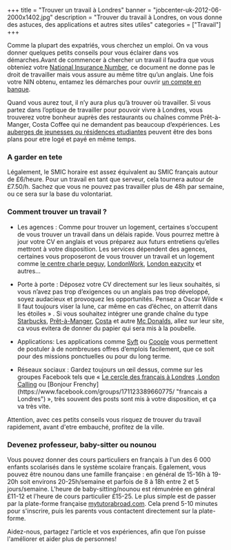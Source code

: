+++
title = "Trouver un travail à Londres"
banner = "jobcenter-uk-2012-06-2000x1402.jpg"
description = "Trouver du travail à Londres, on vous donne des astuces, des applications et autres sites utiles"
categories = ["Travail"]
+++


Comme la plupart des expatriés, vous cherchez un emploi. On va vous donner quelques petits conseils pour vous éclairer dans vos démarches.Avant de commencer à chercher un travail il faudra que vous obteniez votre <a href="/fr/blog/national-insurance-number/">National Insurance Number</a>, ce document ne donne pas le droit de travailler mais vous assure au même titre qu’un anglais. Une fois votre NIN obtenu, entamez les démarches pour ouvrir <a href="/fr/blog/ouvrir-un-compte-en-banque-a-Londres/">un compte en banque</a>.

Quand vous aurez tout, il n’y aura plus qu’à trouver où travailler. Si vous partez dans l’optique de travailler pour pouvoir vivre à Londres, vous trouverez votre bonheur auprès des restaurants ou chaînes comme Prêt-à-Manger, Costa Coffee qui ne demandent pas beaucoup d’expériences. Les <a href="/fr/blog/logement-a-londres/">auberges de jeunesses ou résidences etudiantes</a> peuvent être des bons plans pour etre logé et payé en même temps.

### A garder en tete

Légalement, le SMIC horaire est assez équivalent au SMIC français autour de £6/heure. Pour un travail en tant que serveur, cela tournera autour de £7.50/h. Sachez que vous ne pouvez pas travailler plus de 48h par semaine, ou ce sera sur la base du volontariat.

### Comment trouver un travail ?

<ul><li>Les agences : Comme pour trouver un logement, certaines s’occupent de vous trouver un travail dans un délais rapide. Vous pourrez mettre à jour votre CV en anglais et vous préparez aux futurs entretiens qu’elles mettront à votre disposition. Les services dépendent des agences, certaines vous proposeront de vous trouver un travail et un logement comme <a href="http://www.centrecharlespeguy.com/">le centre charle peguy</a>, <a href="http://www.londonworkfr.com/">LondonWork</a>, <a href="http://london.eazycity.com/">London eazycity</a> et autres...</li></ul>

<ul><li>Porte à porte : Déposez votre CV directement sur les lieux souhaités, si vous n’avez pas trop d’exigences ou un anglais pas trop développé, soyez audacieux et provoquez les opportunités. Pensez a Oscar Wilde « Il faut toujours viser la lune, car même en cas d’échec, on atterrit dans les étoiles » . Si vous souhaitez intégrer une grande chaîne du type <a href="https://www.starbucks.co.uk/careers/working-at-starbucks">Starbucks</a>, <a href="https://pret.csod.com/ats/careersite/search.aspx?site=1&amp;c=pret">Prêt-à-Manger</a>, <a href="http://www.costacareers.co.uk/">Costa</a> et autre <a href="https://people.mcdonalds.co.uk/restaurant-opportunities/crew-member/">Mc Donalds</a>, allez sur leur site, ca vous evitera de donner du papier qui sera mis à la poubelle.


</li></ul><ul><li>Applications: Les applications comme <a href="https://syftapp.com/">Syft</a> ou <a href="https://www.coople.com/uk/en/">Coople</a> vous permettent de postuler à de nombreuses offres d’emplois facilement, que ce soit pour des missions ponctuelles ou pour du long terme.</li></ul>

<ul><li>Réseaux sociaux : Gardez toujours un œil dessus, comme sur les groupes Facebook tels que « <a href="https://www.facebook.com/groups/LECERCLEDESFRANCAISALONDRES/">Le cercle des français à Londres</a> ,<a href="https://www.facebook.com/groups/soireelondoncalling/">London Calling</a> ou [Bonjour Frenchy](https://www.facebook.com/groups/171123389660775/ "francais a Londres") », très souvent des posts sont mis à votre disposition, et ça va très vite.</li></ul> Attention, avec ces petits conseils vous risquez de trouver du travail rapidement, avant d'etre embauché, profitez de la ville.

### Devenez professeur, baby-sitter ou nounou

Vous pouvez donner des cours particuliers en français à l'un des 6 000 enfants scolarisés dans le système scolaire français. Egalement, vous pouvez être nounou dans une famille française : en général de 15-16h à 19-20h soit environs 20-25h/semaine et parfois de 8 à 18h entre 2 et 5 jours/semaine. L'heure de baby-sitting/nounou est rémunérée en général £11-12 et l'heure de cours particulier £15-25. Le plus simple est de passer par la plate-forme française [mytutorabroad.com](http://www.mytutorabroad.com/"Mytutorabroad"). Cela prend 5-10 minutes pour s'inscrire, puis les parents vous contactent directement sur la plate-forme.


Aidez-nous, partagez l'article et vos expériences, afin que l’on puisse l'améliorer et aider plus de personnes!
